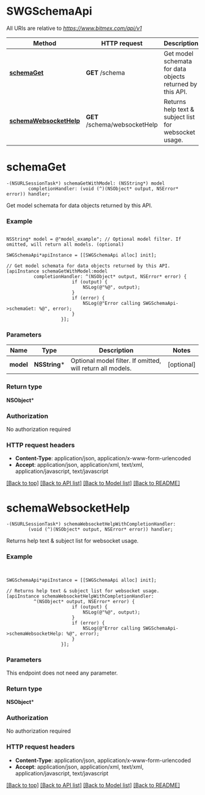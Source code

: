# SWGSchemaApi

All URIs are relative to *https://www.bitmex.com/api/v1*

Method | HTTP request | Description
------------- | ------------- | -------------
[**schemaGet**](SWGSchemaApi.md#schemaget) | **GET** /schema | Get model schemata for data objects returned by this API.
[**schemaWebsocketHelp**](SWGSchemaApi.md#schemawebsockethelp) | **GET** /schema/websocketHelp | Returns help text &amp; subject list for websocket usage.


# **schemaGet**
```objc
-(NSURLSessionTask*) schemaGetWithModel: (NSString*) model
        completionHandler: (void (^)(NSObject* output, NSError* error)) handler;
```

Get model schemata for data objects returned by this API.

### Example 
```objc

NSString* model = @"model_example"; // Optional model filter. If omitted, will return all models. (optional)

SWGSchemaApi*apiInstance = [[SWGSchemaApi alloc] init];

// Get model schemata for data objects returned by this API.
[apiInstance schemaGetWithModel:model
          completionHandler: ^(NSObject* output, NSError* error) {
                        if (output) {
                            NSLog(@"%@", output);
                        }
                        if (error) {
                            NSLog(@"Error calling SWGSchemaApi->schemaGet: %@", error);
                        }
                    }];
```

### Parameters

Name | Type | Description  | Notes
------------- | ------------- | ------------- | -------------
 **model** | **NSString***| Optional model filter. If omitted, will return all models. | [optional] 

### Return type

**NSObject***

### Authorization

No authorization required

### HTTP request headers

 - **Content-Type**: application/json, application/x-www-form-urlencoded
 - **Accept**: application/json, application/xml, text/xml, application/javascript, text/javascript

[[Back to top]](#) [[Back to API list]](../README.md#documentation-for-api-endpoints) [[Back to Model list]](../README.md#documentation-for-models) [[Back to README]](../README.md)

# **schemaWebsocketHelp**
```objc
-(NSURLSessionTask*) schemaWebsocketHelpWithCompletionHandler: 
        (void (^)(NSObject* output, NSError* error)) handler;
```

Returns help text & subject list for websocket usage.

### Example 
```objc


SWGSchemaApi*apiInstance = [[SWGSchemaApi alloc] init];

// Returns help text & subject list for websocket usage.
[apiInstance schemaWebsocketHelpWithCompletionHandler: 
          ^(NSObject* output, NSError* error) {
                        if (output) {
                            NSLog(@"%@", output);
                        }
                        if (error) {
                            NSLog(@"Error calling SWGSchemaApi->schemaWebsocketHelp: %@", error);
                        }
                    }];
```

### Parameters
This endpoint does not need any parameter.

### Return type

**NSObject***

### Authorization

No authorization required

### HTTP request headers

 - **Content-Type**: application/json, application/x-www-form-urlencoded
 - **Accept**: application/json, application/xml, text/xml, application/javascript, text/javascript

[[Back to top]](#) [[Back to API list]](../README.md#documentation-for-api-endpoints) [[Back to Model list]](../README.md#documentation-for-models) [[Back to README]](../README.md)

